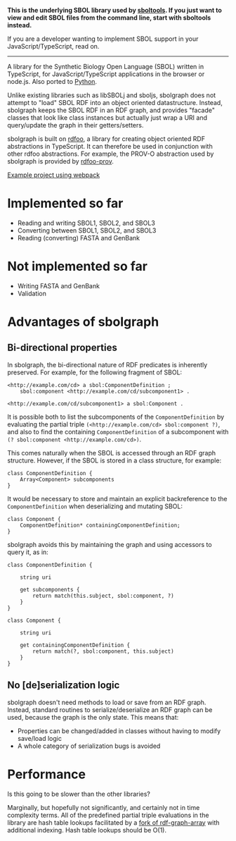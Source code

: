**This is the underlying SBOL library used by [sboltools](https://github.com/sboltools/sboltools). If you just want to view and edit SBOL files from the command line, start with sboltools instead.**

If you are a developer wanting to implement SBOL support in your JavaScript/TypeScript, read on.

---

A library for the Synthetic Biology Open Language (SBOL) written in TypeScript, for JavaScript/TypeScript applications in the browser or node.js.  Also ported to [Python](https://github.com/udp/pysbolgraph).

Unlike existing libraries such as libSBOLj and sboljs, sbolgraph does not attempt to "load" SBOL RDF into an object oriented datastructure.  Instead, sbolgraph keeps the SBOL RDF in an RDF graph, and provides "facade" classes that look like class instances but actually just wrap a URI and query/update the graph in their getters/setters.

sbolgraph is built on [rdfoo](https://github.com/udp/rdfoo), a library for creating object oriented RDF abstractions in TypeScript.  It can therefore be used in conjunction with other rdfoo abstractions.  For example, the PROV-O abstraction used by sbolgraph is provided by [rdfoo-prov](https://github.com/udp/rdfoo-prov).

[Example project using webpack](https://github.com/udp/sbolgraph_example)

# Implemented so far

* Reading and writing SBOL1, SBOL2, and SBOL3
* Converting between SBOL1, SBOL2, and SBOL3
* Reading (converting) FASTA and GenBank


# Not implemented so far

* Writing FASTA and GenBank
* Validation



# Advantages of sbolgraph


## Bi-directional properties

In sbolgraph, the bi-directional nature of RDF predicates is inherently preserved.  For example, for the following fragment of SBOL:

	<http://example.com/cd> a sbol:ComponentDefinition ;
		sbol:component <http://example.com/cd/subcomponent1> .

	<http://example.com/cd/subcomponent1> a sbol:Component .

It is possible both to list the subcomponents of the `ComponentDefinition` by evaluating the partial triple `(<http://example.com/cd> sbol:component ?)`, and also to find the containing `ComponentDefinition` of a subcomponent with `(? sbol:component <http://example.com/cd>)`.

This comes naturally when the SBOL is accessed through an RDF graph structure.  However, if the SBOL is stored in a class structure, for example:

	class ComponentDefinition {
		Array<Component> subcomponents
	}

It would be necessary to store and maintain an explicit backreference to the `ComponentDefinition` when deserializing and mutating SBOL:

	class Component {
		ComponentDefinition* containingComponentDefinition;
	}

sbolgraph avoids this by maintaining the graph and using accessors to query it, as in:

	class ComponentDefinition {

		string uri

		get subcomponents {
			return match(this.subject, sbol:component, ?)
		}
	}

	class Component {

		string uri

		get containingComponentDefinition {
			return match(?, sbol:component, this.subject)
		}
	}


## No [de]serialization logic

sbolgraph doesn't need methods to load or save from an RDF graph.  Instead, standard routines to serialize/deserialize an RDF graph can be used, because the graph is the only state.   This means that:

* Properties can be changed/added in classes without having to modify save/load logic
* A whole category of serialization bugs is avoided



# Performance

Is this going to be slower than the other libraries?

Marginally, but hopefully not significantly, and certainly not in time complexity terms.  All of the predefined partial triple evaluations in the library are hash table lookups facilitated by a [fork of rdf-graph-array](https://github.com/udp/rdf-graph-array) with additional indexing.  Hash table lookups should be O(1).

